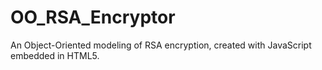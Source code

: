 # OO_RSA_Encryptor
An Object-Oriented modeling of RSA encryption, created with JavaScript embedded in HTML5.

